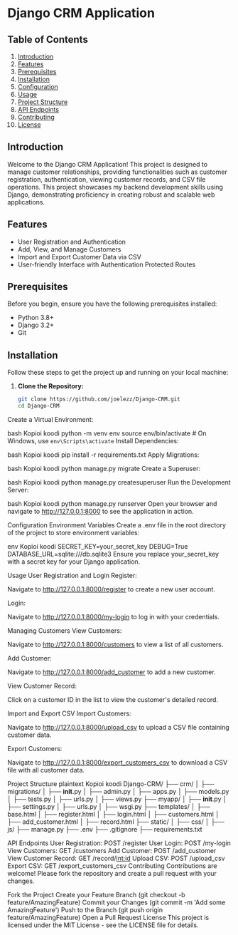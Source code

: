 # Django CRM Application

## Table of Contents
1. [Introduction](#introduction)
2. [Features](#features)
3. [Prerequisites](#prerequisites)
4. [Installation](#installation)
5. [Configuration](#configuration)
6. [Usage](#usage)
7. [Project Structure](#project-structure)
8. [API Endpoints](#api-endpoints)
9. [Contributing](#contributing)
10. [License](#license)

## Introduction

Welcome to the Django CRM Application! This project is designed to manage customer relationships, providing functionalities such as customer registration, authentication, viewing customer records, and CSV file operations. This project showcases my backend development skills using Django, demonstrating proficiency in creating robust and scalable web applications.

## Features

- User Registration and Authentication
- Add, View, and Manage Customers
- Import and Export Customer Data via CSV
- User-friendly Interface with Authentication Protected Routes

## Prerequisites

Before you begin, ensure you have the following prerequisites installed:

- Python 3.8+
- Django 3.2+
- Git

## Installation

Follow these steps to get the project up and running on your local machine:

1. **Clone the Repository:**

   ```bash
   git clone https://github.com/joelezz/Django-CRM.git
   cd Django-CRM
Create a Virtual Environment:

bash
Kopioi koodi
python -m venv env
source env/bin/activate  # On Windows, use `env\Scripts\activate`
Install Dependencies:

bash
Kopioi koodi
pip install -r requirements.txt
Apply Migrations:

bash
Kopioi koodi
python manage.py migrate
Create a Superuser:

bash
Kopioi koodi
python manage.py createsuperuser
Run the Development Server:

bash
Kopioi koodi
python manage.py runserver
Open your browser and navigate to http://127.0.0.1:8000 to see the application in action.

Configuration
Environment Variables
Create a .env file in the root directory of the project to store environment variables:

env
Kopioi koodi
SECRET_KEY=your_secret_key
DEBUG=True
DATABASE_URL=sqlite:///db.sqlite3
Ensure you replace your_secret_key with a secret key for your Django application.

Usage
User Registration and Login
Register:

Navigate to http://127.0.0.1:8000/register to create a new user account.

Login:

Navigate to http://127.0.0.1:8000/my-login to log in with your credentials.

Managing Customers
View Customers:

Navigate to http://127.0.0.1:8000/customers to view a list of all customers.

Add Customer:

Navigate to http://127.0.0.1:8000/add_customer to add a new customer.

View Customer Record:

Click on a customer ID in the list to view the customer's detailed record.

Import and Export CSV
Import Customers:

Navigate to http://127.0.0.1:8000/upload_csv to upload a CSV file containing customer data.

Export Customers:

Navigate to http://127.0.0.1:8000/export_customers_csv to download a CSV file with all customer data.

Project Structure
plaintext
Kopioi koodi
Django-CRM/
├── crm/
│   ├── migrations/
│   ├── __init__.py
│   ├── admin.py
│   ├── apps.py
│   ├── models.py
│   ├── tests.py
│   ├── urls.py
│   ├── views.py
├── myapp/
│   ├── __init__.py
│   ├── settings.py
│   ├── urls.py
│   ├── wsgi.py
├── templates/
│   ├── base.html
│   ├── register.html
│   ├── login.html
│   ├── customers.html
│   ├── add_customer.html
│   ├── record.html
├── static/
│   ├── css/
│   ├── js/
├── manage.py
├── .env
├── .gitignore
├── requirements.txt

API Endpoints
User Registration: POST /register
User Login: POST /my-login
View Customers: GET /customers
Add Customer: POST /add_customer
View Customer Record: GET /record/<int:id>
Upload CSV: POST /upload_csv
Export CSV: GET /export_customers_csv
Contributing
Contributions are welcome! Please fork the repository and create a pull request with your changes.

Fork the Project
Create your Feature Branch (git checkout -b feature/AmazingFeature)
Commit your Changes (git commit -m 'Add some AmazingFeature')
Push to the Branch (git push origin feature/AmazingFeature)
Open a Pull Request
License
This project is licensed under the MIT License - see the LICENSE file for details.
